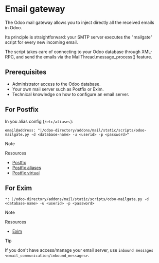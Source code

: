 # Email gateway

The Odoo mail gateway allows you to inject directly all the received
emails in Odoo.

Its principle is straightforward: your SMTP server executes the
"mailgate" script for every new incoming email.

The script takes care of connecting to your Odoo database through
XML-RPC, and send the emails via the
<span class="title-ref">MailThread.message_process()</span> feature.

## Prerequisites

- Administrator access to the Odoo database.
- Your own mail server such as Postfix or Exim.
- Technical knowledge on how to configure an email server.

## For Postfix

In you alias config (`/etc/aliases`):

``` text
email@address: "|/odoo-directory/addons/mail/static/scripts/odoo-mailgate.py -d <database-name> -u <userid> -p <password>"
```

> [!NOTE]
> Resources
>
> - [Postfix](http://www.postfix.org/documentation.html)
> - [Postfix aliases](http://www.postfix.org/aliases.5.html)
> - [Postfix virtual](http://www.postfix.org/virtual.8.html)

## For Exim

``` text
*: |/odoo-directory/addons/mail/static/scripts/odoo-mailgate.py -d <database-name> -u <userid> -p <password>
```

> [!NOTE]
> Resources
>
> - [Exim](https://www.exim.org/docs.html)

> [!TIP]
> If you don't have access/manage your email server, use
> `inbound messages
> <email_communication/inbound_messages>`.
